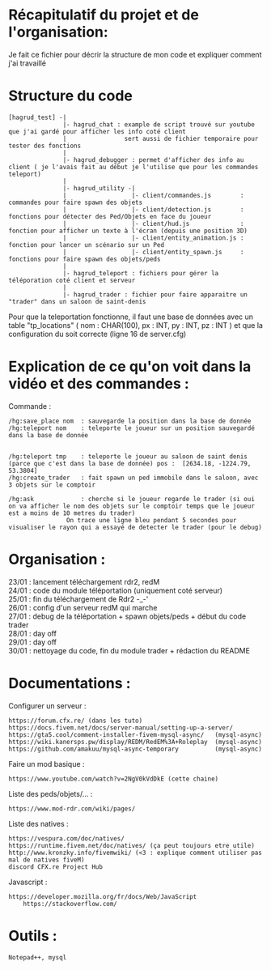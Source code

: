 # Récapitulatif du projet et de l'organisation:

Je fait ce fichier pour décrir la structure de mon code et expliquer comment j'ai travaillé


# Structure du code

``` 
[hagrud_test] -|
               |- hagrud_chat : example de script trouvé sur youtube que j'ai gardé pour afficher les info coté client
               |                sert aussi de fichier temporaire pour tester des fonctions
               |
               |- hagrud_debugger : permet d'afficher des info au client ( je l'avais fait au début je l'utilise que pour les commandes teleport)
               |
               |- hagrud_utility -|
               |                  |- client/commandes.js        : commandes pour faire spawn des objets 
               |                  |- client/detection.js        : fonctions pour détecter des Ped/Objets en face du joueur
               |                  |- client/hud.js              : fonction pour afficher un texte à l'écran (depuis une position 3D)
               |                  |- client/entity_animation.js : fonction pour lancer un scénario sur un Ped
               |                  |- client/entity_spawn.js     : fonctions pour faire spawn des objets/peds
               |
               |- hagrud_teleport : fichiers pour gérer la téléporation coté client et serveur
               |
               |- hagrud_trader : fichier pour faire apparaitre un "trader" dans un saloon de saint-denis
```


Pour que la teleportation fonctionne, il faut une base de données avec un table "tp_locations" ( nom : CHAR(100), px : INT, py : INT, pz : INT ) et que la configuration du soit correcte (ligne 16 de server.cfg)



# Explication de ce qu'on voit dans la vidéo et des commandes :
	
Commande :

	/hg:save_place nom  : sauvegarde la position dans la base de donnée 
	/hg:teleport nom    : teleporte le joueur sur un position sauvegardé dans la base de donnée
			 
			 
	/hg:teleport tmp    : teleporte le joueur au saloon de saint denis (parce que c'est dans la base de donnée) pos :  [2634.18, -1224.79, 53.3804] 
	/hg:create_trader   : fait spawn un ped immobile dans le saloon, avec 3 objets sur le comptoir
			 
	/hg:ask             : cherche si le joueur regarde le trader (si oui on va afficher le nom des objets sur le comptoir temps que le joueur est a moins de 10 metres du trader)
					On trace une ligne bleu pendant 5 secondes pour visualiser le rayon qui a essayé de detecter le trader (pour le debug)
	
	
# Organisation :
 
23/01 : lancement téléchargement rdr2, redM \
24/01 : code du module téléportation (uniquement coté serveur) \
25/01 : fin du téléchargement de Rdr2 -_-' \
26/01 : config d'un serveur redM qui marche \
27/01 : debug de la téléportation + spawn objets/peds + début du code trader \
28/01 : day off \
29/01 : day off \
30/01 : nettoyage du code, fin du module trader + rédaction du README
			   
# Documentations :
Configurer un serveur : 

	https://forum.cfx.re/ (dans les tuto)
	https://docs.fivem.net/docs/server-manual/setting-up-a-server/
	https://gta5.cool/comment-installer-fivem-mysql-async/   (mysql-async)
	https://wiki.kanersps.pw/display/REDM/RedEM%3A+Roleplay  (mysql-async)
	https://github.com/amakuu/mysql-async-temporary          (mysql-async)
							
							
Faire un mod basique :

	https://www.youtube.com/watch?v=2NgV0kVdDkE (cette chaine)
	
Liste des peds/objets/... : 

	https://www.mod-rdr.com/wiki/pages/
	
Liste des natives :

	https://vespura.com/doc/natives/
	https://runtime.fivem.net/doc/natives/ (ça peut toujours etre utile)
	http://www.kronzky.info/fivemwiki/ (<3 : explique comment utiliser pas mal de natives fiveM)
	discord CFX.re Project Hub
						
						
Javascript : 

	https://developer.mozilla.org/fr/docs/Web/JavaScript
        https://stackoverflow.com/
				 
 # Outils : 
 	Notepad++, mysql
